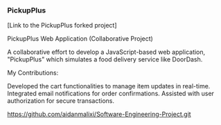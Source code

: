 
### PickupPlus

[Link to the PickupPlus forked project]

PickupPlus Web Application (Collaborative Project)

A collaborative effort to develop a JavaScript-based web application, "PickupPlus" which simulates a food delivery service like DoorDash.

My Contributions:

Developed the cart functionalities to manage item updates in real-time.
Integrated email notifications for order confirmations.
Assisted with user authorization for secure transactions.

https://github.com/aidanmalixi/Software-Engineering-Project.git
